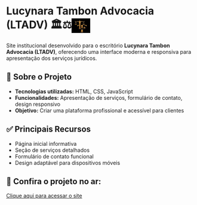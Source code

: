 <h1>Lucynara Tambon Advocacia (LTADV) 🏛️⚖️<img src="https://raw.githubusercontent.com/DanielTambon/L/main/logoLucynara.jpg" alt="Logo" width="50" style="vertical-align:middle; margin-right:10px;"></h1>

<p>Site institucional desenvolvido para o escritório <strong>Lucynara Tambon Advocacia (LTADV)</strong>, oferecendo uma interface moderna e responsiva para apresentação dos serviços jurídicos.</p>

<h2>📌 Sobre o Projeto</h2>
<ul>
  <li><strong>Tecnologias utilizadas:</strong> HTML, CSS, JavaScript</li>
  <li><strong>Funcionalidades:</strong> Apresentação de serviços, formulário de contato, design responsivo</li>
  <li><strong>Objetivo:</strong> Criar uma plataforma profissional e acessível para clientes</li>
</ul>

<h2>✅ Principais Recursos</h2>
<ul>
  <li>Página inicial informativa</li>
  <li>Seção de serviços detalhados</li>
  <li>Formulário de contato funcional</li>
  <li>Design adaptável para dispositivos móveis</li>
</ul>

<h2>💼 Confira o projeto no ar:</h2>
<p><a href="https://lucynaratambonadvocacia.pages.net.br" target="_blank">Clique aqui para acessar o site</a></p>

